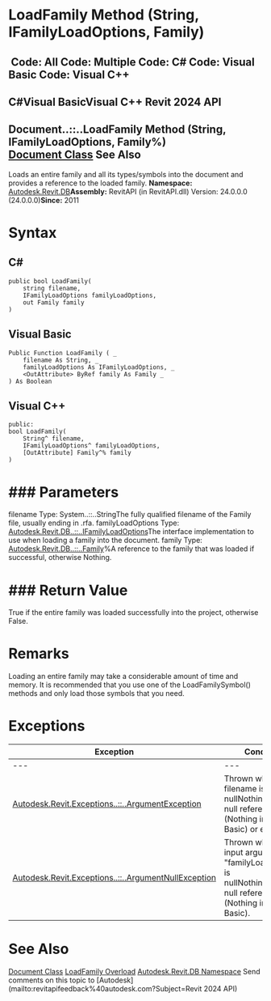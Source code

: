 # LoadFamily Method (String, IFamilyLoadOptions, Family)

﻿
 Code: All Code: Multiple Code: C# Code: Visual Basic Code: Visual C++   
---  
C#Visual BasicVisual C++
Revit 2024 API  
---  
Document..::..LoadFamily Method (String, IFamilyLoadOptions, Family%)  
[Document Class](db03274b-a107-aa32-9034-f3e0df4bb1ec.md "Document Class") See Also  
---  
Loads an entire family and all its types/symbols into the document and provides a reference to the loaded family.
**Namespace:** [Autodesk.Revit.DB](87546ba7-461b-c646-cbb1-2cb8f5bff8b2.md "Autodesk.Revit.DB Namespace")**Assembly:** RevitAPI (in RevitAPI.dll) Version: 24.0.0.0 (24.0.0.0)**Since:** 2011
# Syntax
C#  
---  
```text
public bool LoadFamily(
	string filename,
	IFamilyLoadOptions familyLoadOptions,
	out Family family
)
```
  
Visual Basic  
---  
```text
Public Function LoadFamily ( _
	filename As String, _
	familyLoadOptions As IFamilyLoadOptions, _
	<OutAttribute> ByRef family As Family _
) As Boolean
```
  
Visual C++  
---  
```text
public:
bool LoadFamily(
	String^ filename, 
	IFamilyLoadOptions^ familyLoadOptions, 
	[OutAttribute] Family^% family
)
```
  
# ### Parameters
filename
    Type: System..::..StringThe fully qualified filename of the Family file, usually ending in .rfa.
familyLoadOptions
    Type: [Autodesk.Revit.DB..::..IFamilyLoadOptions](d447ed92-74e1-2125-dd0a-38a5ae85ce53.md "IFamilyLoadOptions Interface")The interface implementation to use when loading a family into the document.
family
    Type: [Autodesk.Revit.DB..::..Family](f51d019d-6ff3-692b-d1d2-b497cab564de.md "Family Class")%A reference to the family that was loaded if successful, otherwise Nothing.
# ### Return Value
True if the entire family was loaded successfully into the project, otherwise False.
# Remarks
Loading an entire family may take a considerable amount of time and memory. It is recommended that you use one of the LoadFamilySymbol() methods and only load those symbols that you need. 
# Exceptions
| Exception | Condition |
| --- | --- |
| --- | --- |
| [Autodesk.Revit.Exceptions..::..ArgumentException](2e6e4206-97a8-dd4b-df5d-4269f4bb6088.md "ArgumentException Class") | Thrown when filename is nullNothingnullptra null reference (Nothing in Visual Basic) or empty. |
| [Autodesk.Revit.Exceptions..::..ArgumentNullException](631e1424-60f4-929b-4e52-dda9dcd26316.md "ArgumentNullException Class") | Thrown when the input argument "familyLoadOptions" is nullNothingnullptra null reference (Nothing in Visual Basic). |

# See Also
[Document Class](db03274b-a107-aa32-9034-f3e0df4bb1ec.md "Document Class")
[LoadFamily Overload](2966229b-60b0-404d-5ffe-e4c4d85d2d7a.md "LoadFamily Method")
[Autodesk.Revit.DB Namespace](87546ba7-461b-c646-cbb1-2cb8f5bff8b2.md "Autodesk.Revit.DB Namespace")
Send comments on this topic to [Autodesk](mailto:revitapifeedback%40autodesk.com?Subject=Revit 2024 API)